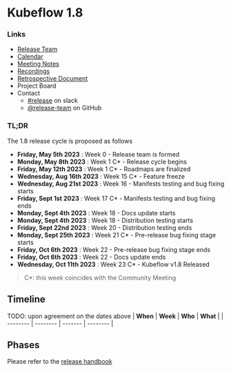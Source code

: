 # Kubeflow 1.8

### Links

- [Release Team](release-team.md)
- [Calendar](https://arrik.to/kf-release-team-cal)
- [Meeting Notes](https://arrik.to/kf-release-team-notes)
- [Recordings](https://arrik.to/kf-release-team-recordings)
- [Retrospective Document](https://bit.ly/kf-release-1-6-retro)
- Project Board
- Contact
  - [#release](https://app.slack.com/client/T7QLHSH6U/C9V2WT2KV) on slack
  - [@release-team](https://github.com/orgs/kubeflow/teams/release-team) on GitHub

### TL;DR

The 1.8 release cycle is proposed as follows

- **Friday, May 5th 2023**     : Week 0      - Release team is formed
- **Monday, May 8th 2023**     : Week 1  C\* - Release cycle begins
- **Friday, May 12th 2023**    : Week 1  C\* - Roadmaps are finalized
- **Wednesday, Aug 16th 2023** : Week 15 C\* - Feature freeze
- **Wednesday, Aug 21st 2023** : Week 16     - Manifests testing and bug fixing starts
- **Friday, Sept 1st 2023**    : Week 17 C\* - Manifests testing and bug fixing ends
- **Monday, Sept 4th 2023**    : Week 18     - Docs update starts
- **Monday, Sept 4th 2023**    : Week 18     - Distribution testing starts
- **Friday, Sept 22nd 2023**   : Week 20     - Distribution testing ends
- **Monday, Sept 25th 2023**   : Week 21 C\* - Pre-release bug fixing stage starts
- **Friday, Oct 6th 2023**     : Week 22     - Pre-release bug fixing stage ends
- **Friday, Oct 6th 2023**     : Week 22     - Docs update ends
- **Wednesday, Oct 11th 2023** : Week 23 C\* - Kubeflow v1.8 Released

>C\*: this week coincides with the Community Meeting

## Timeline

TODO: upon agreement on the dates above
| **When** | **Week** | **Who** | **What** |
| -------- | -------- | ------- | -------- |

## Phases

Please refer to the [release handbook](../handbook.md)
